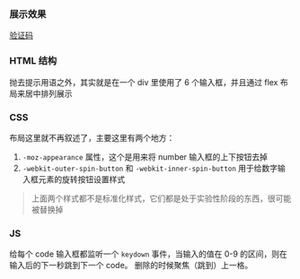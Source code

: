 ### 展示效果

[验证码](http://project-demo.ihsxu.com/verify-account/)

### HTML 结构

抛去提示用语之外，其实就是在一个 div 里使用了 6 个输入框，并且通过 flex 布局来居中排列展示

### CSS

布局这里就不再叙述了，主要这里有两个地方：

1. `-moz-appearance` 属性，这个是用来将 number 输入框的上下按钮去掉
2. `-webkit-outer-spin-button` 和 `-webkit-inner-spin-button` 用于给数字输入框元素的旋转按钮设置样式

> 上面两个样式都不是标准化样式，它们都是处于实验性阶段的东西，很可能被替换掉

### JS

给每个 code 输入框都监听一个 `keydown` 事件，当输入的值在 0-9 的区间，则在输入后的下一秒跳到下一个 code。
删除的时候聚焦（跳到）上一格。
